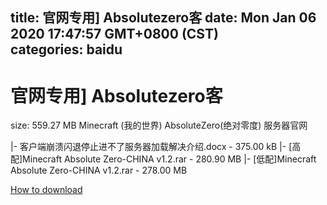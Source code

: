 
title: 官网专用] Absolutezero客
date: Mon Jan 06 2020 17:47:57 GMT+0800 (CST)    
categories: baidu
---

# 官网专用] Absolutezero客
size: 559.27 MB
 Minecraft (我的世界) AbsoluteZero(绝对零度) 服务器官网
 
|- 客户端崩溃闪退停止进不了服务器加载解决介绍.docx - 375.00 kB
|- [高配]Minecraft Absolute Zero-CHINA v1.2.rar - 280.90 MB
|- [低配]Minecraft Absolute Zero-CHINA v1.2.rar - 278.00 MB

[How to download](https://bpcam.bemobtrk.com/go/2ceec3aa-1ca2-46d6-b9ff-aaa5c184517c?jno=3418)